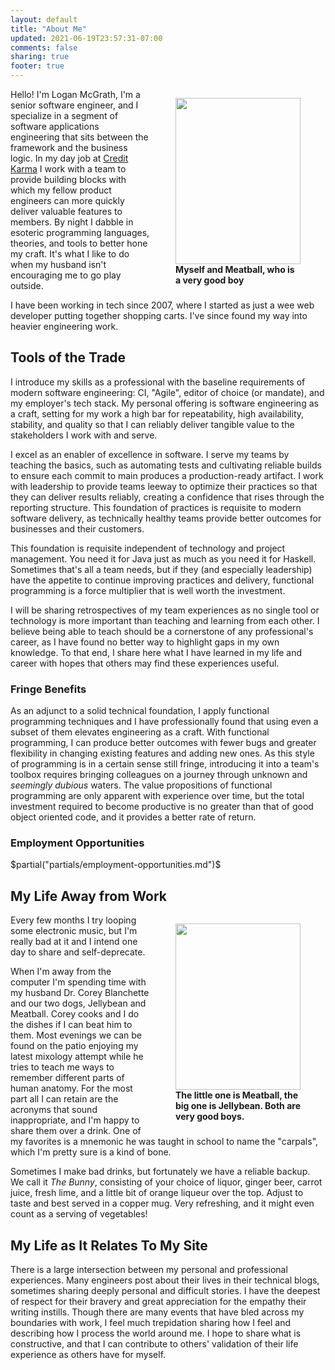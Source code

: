 ```yaml
---
layout: default
title: "About Me"
updated: 2021-06-19T23:57:31-07:00
comments: false
sharing: true
footer: true
---
```


<figure style="width: 200px; float: right;">
  <picture>
    <source srcset='$route-to("images/about-me/headshot-w-meatball-doge_400w.png")$'>
    <img width="200" height="266" src='$route-to("images/about-me/headshot-w-meatball-doge_400w.png")$'>
  </picture>
  <figcaption style="width: 200px; font-weight: bold;">Myself and Meatball, who is a very good boy</figcaption>
</figure>

Hello! I'm Logan McGrath, I'm a senior software engineer, and I specialize in a segment of software applications engineering that sits between the framework and the business logic. In my day job at [Credit Karma][] I work with a team to provide building blocks with which my fellow product engineers can more quickly deliver valuable features to members. By night I dabble in esoteric programming languages, theories, and tools to better hone my craft. It's what I like to do when my husband isn't encouraging me to go play outside.

I have been working in tech since 2007, where I started as just a wee web developer putting together shopping carts. I've since found my way into heavier engineering work.

## Tools of the Trade

I introduce my skills as a professional with the baseline requirements of modern software engineering: CI, "Agile", editor of choice (or mandate), and my employer's tech stack. My personal offering is software engineering as a craft, setting for my work a high bar for repeatability, high availability, stability, and quality so that I can reliably deliver tangible value to the stakeholders I work with and serve.

I excel as an enabler of excellence in software. I serve my teams by teaching the basics, such as automating tests and cultivating reliable builds to ensure each commit to main produces a production-ready artifact. I work with leadership to provide teams leeway to optimize their practices so that they can deliver results reliably, creating a confidence that rises through the reporting structure. This foundation of practices is requisite to modern software delivery, as technically healthy teams provide better outcomes for businesses and their customers.

This foundation is requisite independent of technology and project management. You need it for Java just as much as you need it for Haskell. Sometimes that's all a team needs, but if they (and especially leadership) have the appetite to continue improving practices and delivery, functional programming is a force multiplier that is well worth the investment.

I will be sharing retrospectives of my team experiences as no single tool or technology is more important than teaching and learning from each other. I believe being able to teach should be a cornerstone of any professional's career, as I have found no better way to highlight gaps in my own knowledge. To that end, I share here what I have learned in my life and career with hopes that others may find these experiences useful.

### Fringe Benefits

As an adjunct to a solid technical foundation, I apply functional programming techniques and I have professionally found that using even a subset of them elevates engineering as a craft. With functional programming, I can produce better outcomes with fewer bugs and greater flexibility in changing existing features and adding new ones. As this style of programming is in a certain sense still fringe, introducing it into a team's toolbox requires bringing colleagues on a journey through unknown and _seemingly dubious_ waters. The value propositions of functional programming are only apparent with experience over time, but the total investment required to become productive is no greater than that of good object oriented code, and it provides a better rate of return.

### Employment Opportunities

$partial("partials/employment-opportunities.md")$

## My Life Away from Work

<figure style="float: right;">
  <picture>
    <source srcset='$route-to("images/about-me/meatball-n-jelly-doges_400w.png")$'>
    <img width="200" height="266" src='$route-to("images/about-me/meatball-n-jelly-doges_400w.png")$'>
  </picture>
  <figcaption style="width: 200px; font-weight: bold;">The little one is Meatball, the big one is Jellybean. Both are very good boys.</figcaption>
</figure>

Every few months I try looping some electronic music, but I'm really bad at it and I intend one day to share and self-deprecate.

When I'm away from the computer I'm spending time with my husband Dr. Corey Blanchette and our two dogs, Jellybean and Meatball. Corey cooks and I do the dishes if I can beat him to them. Most evenings we can be found on the patio enjoying my latest mixology attempt while he tries to teach me ways to remember different parts of human anatomy. For the most part all I can retain are the acronyms that sound inappropriate, and I'm happy to share them over a drink. One of my favorites is a mnemonic he was taught in school to name the "carpals", which I'm pretty sure is a kind of bone.

Sometimes I make bad drinks, but fortunately we have a reliable backup. We call it _The Bunny_, consisting of your choice of liquor, ginger beer, carrot juice, fresh lime, and a little bit of orange liqueur over the top. Adjust to taste and best served in a copper mug. Very refreshing, and it might even count as a serving of vegetables!

## My Life as It Relates To My Site

There is a large intersection between my personal and professional experiences. Many engineers post about their lives in their technical blogs, sometimes sharing deeply personal and difficult stories. I have the deepest of respect for their bravery and great appreciation for the empathy their writing instills. Though there are many events that have bled across my boundaries with work, I feel much trepidation sharing how I feel and describing how I process the world around me. I hope to share what is constructive, and that I can contribute to others' validation of their life experience as others have for myself.

[Credit Karma]: https://www.creditkarma.com/about
[LinkedIn profile]: https://www.linkedin.com/in/loganmcgrath/
